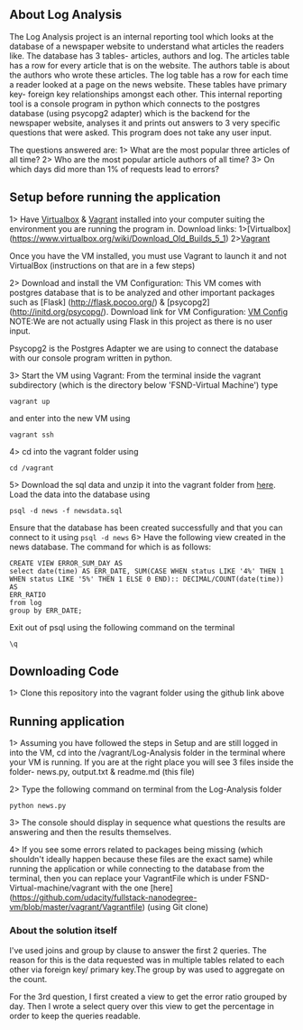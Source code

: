 ## About Log Analysis
The Log Analysis project is an internal reporting tool which looks at the
database of a newspaper website to understand what articles the readers like.
The database has 3 tables- articles, authors and log. The articles table has a
row for every article that is on the website. The authors table is about the
authors who wrote these articles. The log table has a row for each time a
reader looked at a page on the news website. These tables have primary key-
foreign key relationships amongst each other. This internal reporting tool is
a console program in python
which connects to the postgres database (using psycopg2 adapter)
which is the backend for the newspaper website, analyses it and prints out
answers to 3 very specific questions that were asked. This program does not
take any user input.

The questions answered are:
1> What are the most popular three articles of all time?
2> Who are the most popular article authors of all time?
3> On which days did more than 1% of requests lead to errors?


## Setup before running the application
1> Have [Virtualbox](https://www.virtualbox.org/wiki/VirtualBox) & [Vagrant](https://www.vagrantup.com/intro/index.html)
installed into your computer suiting the environment you are running the
program in. Download links:
1>[Virtualbox] (https://www.virtualbox.org/wiki/Download_Old_Builds_5_1)
2>[Vagrant](https://www.vagrantup.com/downloads.html)

Once you have the VM installed, you must use Vagrant to launch it and not
VirtualBox (instructions on that are in a few steps)

2> Download and install the VM Configuration:
This VM comes with postgres database that is to be analyzed
and other important packages
such as [Flask] (http://flask.pocoo.org/)
& [psycopg2] (http://initd.org/psycopg/). Download link for VM Configuration:
[VM Config](https://s3.amazonaws.com/video.udacity-data.com/topher/2018/April/5acfbfa3_fsnd-virtual-machine/fsnd-virtual-machine.zip)
NOTE:We are not actually using Flask in this project as there is no user input.

Psycopg2 is the Postgres Adapter we are using to connect the database with our
console program written in python.

3> Start the VM using Vagrant:
From the terminal inside the vagrant subdirectory (which is the directory below
 'FSND-Virtual Machine') type
```
vagrant up
```
and enter into the new VM using
```
vagrant ssh
```
4> cd into the vagrant folder using
```
cd /vagrant
```

5> Download the sql data and unzip it into the vagrant folder from [here](https://d17h27t6h515a5.cloudfront.net/topher/2016/August/57b5f748_newsdata/newsdata.zip).
Load the data into the database using
```
psql -d news -f newsdata.sql
```

Ensure that the database has been created successfully and that you can connect
to it using ```psql -d news```
6> Have the following view created in the news database. The command for which is
as follows:
```
CREATE VIEW ERROR_SUM_DAY AS
select date(time) AS ERR_DATE, SUM(CASE WHEN status LIKE '4%' THEN 1
WHEN status LIKE '5%' THEN 1 ELSE 0 END):: DECIMAL/COUNT(date(time)) AS
ERR_RATIO
from log
group by ERR_DATE;
```
Exit out of psql using the following command on the terminal
```
\q
```
## Downloading Code

1> Clone this repository into the vagrant folder using the github link above


## Running application
1> Assuming you have followed the steps in Setup and are still logged in into
the VM,
cd into the /vagrant/Log-Analysis folder in the terminal where your VM is
running. If you are at the right place you will see 3 files inside the folder-
news.py, output.txt & readme.md (this file)

2> Type the following command on terminal from the Log-Analysis folder

```
python news.py
```
3> The console should display in sequence what questions the
results are answering and then the results themselves.

4> If you see some errors related to packages being missing (which shouldn't ideally happen
because these files are the exact same)
while running the application or while connecting to the database
from the terminal, then you can replace  your VagrantFile which is under FSND-Virtual-machine/vagrant with the one [here]
(https://github.com/udacity/fullstack-nanodegree-vm/blob/master/vagrant/Vagrantfile)
(using Git clone)

### About the solution itself

I've used joins and group by clause to answer the first 2 queries. The reason
for this is the data requested was in multiple tables related to each other
via foreign key/ primary key.The group by was used to aggregate on the count.

For the 3rd question, I first created a view to get the error ratio grouped
by day. Then I wrote a select query over this view to get the percentage in
order to keep the queries readable.
